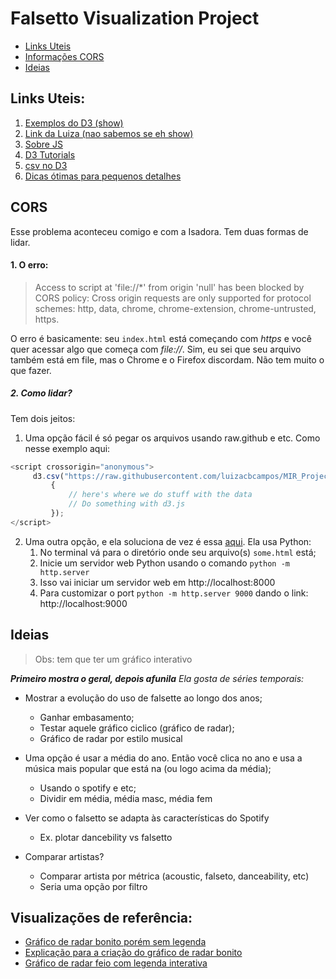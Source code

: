 # Falsetto Visualization Project

* [Links Uteis](#links-uteis)
* [Informações CORS](#cors)
* [Ideias](#ideias)

## Links Uteis:

1. [Exemplos do D3 (show)](https://github.com/richardadalton/d3examples)
1. [Link da Luiza (nao sabemos se eh show)](https://www.d3-graph-gallery.com/intro_d3js.html)
1. [Sobre JS](http://learnjsdata.com/getting_started.html)
1. [D3 Tutorials](https://github.com/d3/d3/wiki/Tutorials)
1. [csv no D3](https://charlesreid1.com/wiki/D3#Loading_Single_CSV_File)
1. [Dicas ótimas para pequenos detalhes](https://www.d3-graph-gallery.com/index.html)

## CORS

Esse problema aconteceu comigo e com a Isadora. Tem duas formas de lidar. 

#### 1. O erro:
> Access to script at 'file://*' from origin 'null' has been blocked by CORS policy: Cross origin requests are only supported for protocol schemes: http, data, chrome, chrome-extension, chrome-untrusted, https.

O erro é basicamente: seu `index.html` está começando com *https* e você quer acessar algo que começa com *file://*. Sim, eu sei que seu arquivo também está em file, mas o Chrome e o Firefox discordam. Não tem muito o que fazer. 

##### 2. Como lidar?

Tem dois jeitos:
1. Uma opção fácil é só pegar os arquivos usando raw.github e etc. Como nesse exemplo aqui:
```javascript
<script crossorigin="anonymous">
     d3.csv("https://raw.githubusercontent.com/luizacbcampos/MIR_Project/main/MIR/dataframe.csv", function(data)
         {
             // here's where we do stuff with the data
             // Do something with d3.js
         });
</script>
```
2. Uma outra opção, e ela soluciona de vez é essa [aqui](https://stackoverflow.com/a/21608670). Ela usa Python:
   1. No terminal vá para o diretório onde seu arquivo(s) `some.html` está;
   1. Inicie um servidor web Python usando o comando `python -m http.server`
   2. Isso vai iniciar um servidor web em http://localhost:8000
   3. Para customizar o port `python -m http.server 9000` dando o link: http://localhost:9000

## Ideias
> Obs: tem que ter um gráfico interativo

_**Primeiro mostra o geral, depois afunila**_ 
_Ela gosta de séries temporais:_

 - Mostrar a evolução do uso de falsette ao longo dos anos;
    - Ganhar embasamento;
    - Testar aquele gráfico ciclico (gráfico de radar);
    - Gráfico de radar por estilo musical

 - Uma opção é usar a média do ano. Então você clica no ano e usa a música mais popular que está na (ou logo acima da média);
    - Usando o spotify e etc; 
    - Dividir em média, média masc, média fem
- Ver como o falsetto se adapta às características do Spotify
    - Ex. plotar dancebility vs falsetto

- Comparar artistas? 
    - Comparar artista por métrica (acoustic, falseto, danceability, etc)
    - Seria uma opção por filtro


## Visualizações de referência:
- [Gráfico de radar bonito porém sem legenda](http://bl.ocks.org/nbremer/21746a9668ffdf6d8242)
- [Explicação para a criação do gráfico de radar bonito](https://www.visualcinnamon.com/2015/10/different-look-d3-radar-chart/)
- [Gráfico de radar feio com legenda interativa](https://github.com/alangrafu/radar-chart-d3)